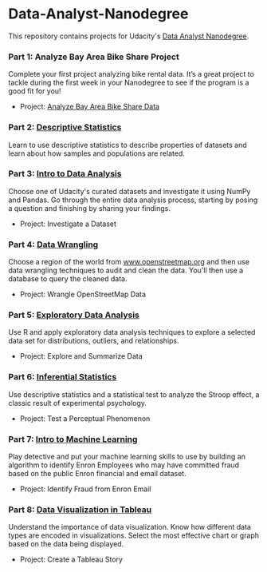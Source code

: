 # Data-Analyst-Nanodegree
This repository contains projects for Udacity's [Data Analyst Nanodegree](https://www.udacity.com/course/data-analyst-nanodegree--nd002).

### Part 1: Analyze Bay Area Bike Share Project
Complete your first project analyzing bike rental data. It’s a great project to tackle during the first week in your Nanodegree to see if the program is a good fit for you!

- Project: [Analyze Bay Area Bike Share Data](https://github.com/kaishengteh/Data-Analyst-Nanodegree/blob/master/1-Analyze-Bay-Area-Bike-Share-Project/Bay_Area_Bike_Share_Analysis.ipynb)

### Part 2: [Descriptive Statistics](https://www.udacity.com/course/intro-to-descriptive-statistics--ud827)
Learn to use descriptive statistics to describe properties of datasets and learn about how samples and populations are related.

### Part 3: [Intro to Data Analysis](https://www.udacity.com/course/intro-to-data-analysis--ud170)
Choose one of Udacity's curated datasets and investigate it using NumPy and Pandas. Go through the entire data analysis process, starting by posing a question and finishing by sharing your findings.

- Project: Investigate a Dataset

### Part 4: [Data Wrangling](https://www.udacity.com/course/data-wrangling-with-mongodb--ud032)
Choose a region of the world from www.openstreetmap.org and then use data wrangling techniques to audit and clean the data. You'll then use a database to query the cleaned data.

- Project: Wrangle OpenStreetMap Data

### Part 5: [Exploratory Data Analysis](https://www.udacity.com/course/data-analysis-with-r--ud651)
Use R and apply exploratory data analysis techniques to explore a selected data set for distributions, outliers, and relationships.

- Project: Explore and Summarize Data

### Part 6: [Inferential Statistics](https://www.udacity.com/course/intro-to-inferential-statistics--ud201)
Use descriptive statistics and a statistical test to analyze the Stroop effect, a classic result of experimental psychology.

- Project: Test a Perceptual Phenomenon

### Part 7: [Intro to Machine Learning](https://www.udacity.com/course/intro-to-machine-learning--ud120)
Play detective and put your machine learning skills to use by building an algorithm to identify Enron Employees who may have committed fraud based on the public Enron financial and email dataset.

- Project: Identify Fraud from Enron Email

### Part 8: [Data Visualization in Tableau](https://www.udacity.com/course/data-visualization-in-tableau--ud1006)
Understand the importance of data visualization. Know how different data types are encoded in visualizations. Select the most effective chart or graph based on the data being displayed.

- Project: Create a Tableau Story
